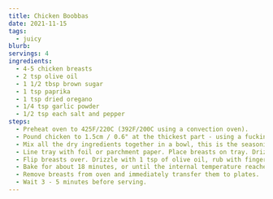 ```yaml
---
title: Chicken Boobbas
date: 2021-11-15
tags:
  - juicy
blurb:
servings: 4
ingredients:
  - 4-5 chicken breasts
  - 2 tsp olive oil
  - 1 1/2 tbsp brown sugar
  - 1 tsp paprika
  - 1 tsp dried oregano
  - 1/4 tsp garlic powder
  - 1/2 tsp each salt and pepper
steps:
  - Preheat oven to 425F/220C (392F/200C using a convection oven).
  - Pound chicken to 1.5cm / 0.6" at the thickest part - using a fucking hammer mate (for even cooking and tender chicken).
  - Mix all the dry ingredients together in a bowl, this is the seasoning.
  - Line tray with foil or parchment paper. Place breasts on tray. Drizzle chicken with about 1 tsp of olive oil. Rub over with fingers. Sprinkle with seasoning.
  - Flip breasts over. Drizzle with 1 tsp of olive oil, rub with fingers, sprinkle with seasoning, covering as much of the surface area as you can.
  - Bake for about 18 minutes, or until the internal temperature reaches 165F/75C.
  - Remove breasts from oven and immediately transfer them to plates.
  - Wait 3 - 5 minutes before serving.
---
```

